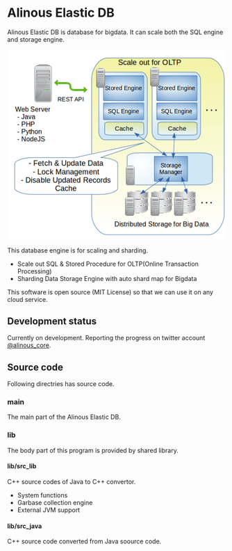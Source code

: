 # Alinous Elastic DB
Alinous Elastic DB is database for bigdata. It can scale both the SQL engine and storage engine.

![Web Database Programming](img/top.png)

This database engine is for scaling and sharding.

- Scale out SQL & Stored Procedure for OLTP(Online Transaction Processing)
- Sharding Data Storage Engine with auto shard map for Bigdata

This software is open source (MIT License) so that we can use it on any cloud service.

## Development status
Currently on development. Reporting the progress on twitter account [@alinous_core](https://twitter.com/alinous_core).

## Source code

Following directries has source code.

### main
The main part of the Alinous Elastic DB.

### lib
The body part of this program is provided by shared library.

#### lib/src_lib

C++ source codes of Java to C++ convertor.

 - System functions
 - Garbase collection engine
 - External JVM support

#### lib/src_java

C++ source code converted from Java soource code.


